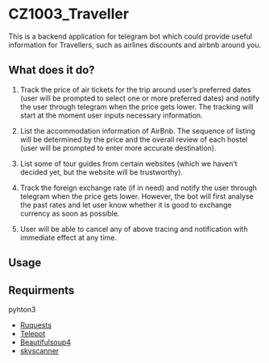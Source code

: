 # CZ1003_Traveller

This is a backend application for telegram bot which could provide useful information for Travellers, such as airlines discounts and airbnb around you.

## What does it do?

1. Track the price of air tickets for the trip around user’s preferred dates (user will be prompted to select one or more preferred dates) and notify the user through telegram when the price gets lower. The tracking will start at the moment user inputs necessary information.

2. List the accommodation information of AirBnb. The sequence of listing will be determined by the price and the overall review of each hostel (user will be prompted to enter more accurate destination).

3. List some of tour guides from certain websites (which we haven’t decided yet, but the website will be trustworthy).

4. Track the foreign exchange rate (if in need) and notify the user through telegram when the price gets lower. However, the bot will first analyse the past rates and let user know whether it is good to exchange currency as soon as possible.

5. User will be able to cancel any of above tracing and notification with immediate effect at any time.

## Usage


## Requirments

pyhton3
* [Ruquests](http://docs.python-requests.org/en/master/user/install/#install)
* [Telepot](http://telepot.readthedocs.io/en/latest/)
* [Beautifulsoup4](https://www.crummy.com/software/BeautifulSoup/bs4/doc/#installing-beautiful-soup)
* [skyscanner](https://github.com/Skyscanner/skyscanner-python-sdk)
